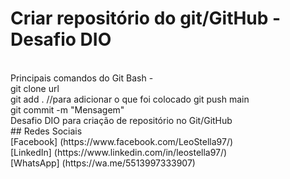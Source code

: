 # Criar repositório do git/GitHub - Desafio DIO
<br>
Principais comandos do Git Bash - 
<br>
git clone url
<br>
git add . //para adicionar o que foi colocado
git push main
<br>
git commit -m "Mensagem"
<br>
Desafio DIO para criação de repositório no Git/GitHub
<br>
## Redes Sociais 
<br> 
[Facebook] (https://www.facebook.com/LeoStella97/) 
<br>
[LinkedIn] (https://www.linkedin.com/in/leostella97/) 
<br> 
[WhatsApp] (https://wa.me/5513997333907) 
<br> 
